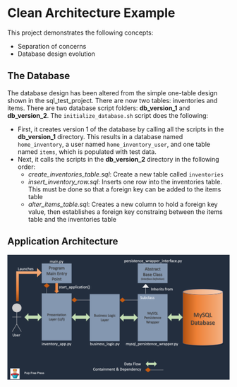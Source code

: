 # Clean Architecture Example

This project demonstrates the following concepts:
- Separation of concerns
- Database design evolution

## The Database
The database design has been altered from the simple one-table design shown in the sql_test_project. There are now two tables: inventories and items. There are two database script folders: **db_version_1** and **db_version_2**. The `initialize_database.sh` script does the following:
-  First, it creates version 1 of the database by calling all the scripts in the **db_version_1** directory. This results in a database named `home_inventory`, a user named `home_inventory_user`, and one table named `items`, which is populated with test data.
-  Next, it calls the scripts in the **db_version_2** directory in the following order:
    - *create_inventories_table.sql*: Create a new table called `inventories`
    - *insert_inventory_row.sql*: Inserts one row into the inventories table. This must be done so that a foreign key can be added to the items table
    - *alter_items_table.sql*: Creates a new column to hold a foreign key value, then establishes a foreign key constraing between the items table and the inventories table

  ## Application Architecture
  ![Clean Architecture](../../Images/CleanArchitecture.png)
  
